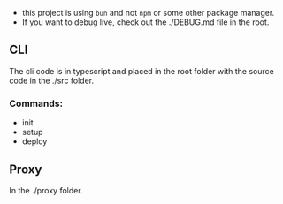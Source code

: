 - this project is using `bun` and not `npm` or some other package manager.
- If you want to debug live, check out the ./DEBUG.md file in the root.

## CLI

The cli code is in typescript and placed in the root folder with the source code in the ./src folder.

### Commands:

- init
- setup
- deploy

## Proxy

In the ./proxy folder.
